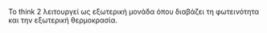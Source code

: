 Το think 2 λειτουργεί ως εξωτερική μονάδα όπου διαβάζει τη φωτεινότητα και την εξωτερική θερμοκρασία.
